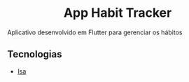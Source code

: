 <h1 align="center">
  App Habit Tracker
</h1>

 Aplicativo desenvolvido em Flutter para gerenciar os hábitos

## Tecnologias

- [Isa](https://isar.dev/)


